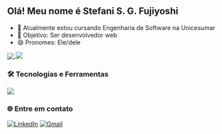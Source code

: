 ## Olá! Meu nome é Stefani S. G. Fujiyoshi

- 🌱 Atualmente estou cursando Engenharia de Software na Unicesumar
- 🎯 Objetivo: Ser desenvolvedor web
- 😄 Pronomes: Ele/dele

<a href="https://github.com/StefaniFujiyoshi/readme.md">
  <img align="center" src="https://github-readme-stats.vercel.app/api?username=StefaniFujiyoshi&count_private=true&show_icons=true&theme=github_dark"/>
</a>

<a href="https://github.com/StefaniFujiyoshi/readme.md">
  <img align="top" src="https://github-readme-stats.vercel.app/api/top-langs/?username=StefaniFujiyoshi&layout=compact&theme=github_dark"/>
</a>

### 🛠️ Tecnologias e Ferramentas

<img src="https://skillicons.dev/icons?i=html,css,github,vscode" />

### 🌐 Entre em contato

[![LinkedIn](https://img.shields.io/badge/LinkedIn-blue?logo=linkedin&logoColor=white)](www.linkedin.com/in/stefani-sayuri-grilo-fujiyoshi)
[![Gmail](https://img.shields.io/badge/Gmail-red?logo=gmail&logoColor=white)](https://mail.google.com/mail/?view=cm&fs=1&to=grilofujiyoshi@gmail.com)
